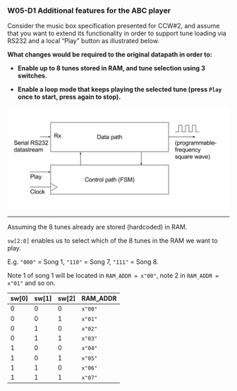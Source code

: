 ### W05-D1 Additional features for the ABC player

Consider the music box specification presented for CCW#2, and assume that you want to extend its functionality in order to support tune loading via RS232 and a local “Play” button as illustrated below. 

**What changes would be required to the original datapath in order to:**

* **Enable up to 8 tunes stored in RAM, and tune selection using 3 switches.**

* **Enable a loop mode that keeps playing the selected tune (press `Play` once to start, press again to stop).**


<img src="/Resources/images/w4d1.png" alt="drawing" width="600"/>

----
Assuming the 8 tunes already are stored (hardcoded) in RAM.


`sw[2:0]` enables us to select which of the 8 tunes in the RAM we want to play.

E.g. `"000"` = Song 1, `"110"` = Song 7, `"111"` = Song 8.

Note 1 of song 1 will be located in `RAM_ADDR = x"00"`, note 2 in `RAM_ADDR = x"01"` and so on.


| sw[0] | sw[1] | sw[2] | RAM_ADDR |
| ----- | ----- | ----- | -------- |
| 0     | 0     | 0     | `x"00"`  |
| 0     | 0     | 1     | `x"01"`  |
| 0     | 1     | 0     | `x"02"`  |
| 0     | 1     | 1     | `x"03"`  |
| 1     | 0     | 0     | `x"04"`  |
| 1     | 0     | 1     | `x"05"`  |
| 1     | 1     | 0     | `x"06"`  |
| 1     | 1     | 1     | `x"07"`  |
